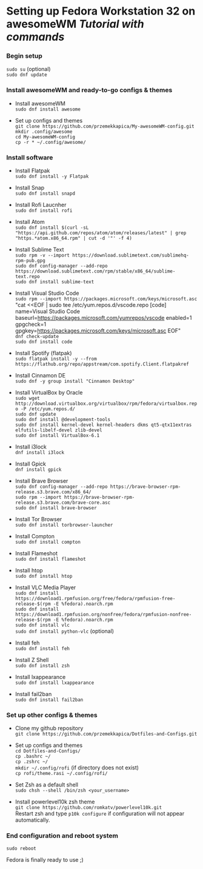 # **Setting up Fedora Workstation 32 on awesomeWM** *Tutorial with commands*


### Begin setup
```sudo su``` (optional) <br>
```sudo dnf update```



### Install awesomeWM and ready-to-go configs & themes
- Install awesomeWM<br>
```sudo dnf install awesome```

- Set up configs and themes<br>
```git clone https://github.com/przemekkapica/My-awesomeWM-config.git```<br>
```mkdir .config/awesome```<br>
```cd My-awesomeWM-config```<br>
```cp -r * ~/.config/awesome/```

### Install software
- Install Flatpak<br>
```sudo dnf install -y Flatpak```

- Install Snap<br>
```sudo dnf install snapd```

- Install Rofi Laucnher<br>
```sudo dnf install rofi```

- Install Atom<br>
```sudo dnf install $(curl -sL "https://api.github.com/repos/atom/atom/releases/latest" | grep "https.*atom.x86_64.rpm" | cut -d '"' -f 4)```

- Install Sublime Text<br>
```sudo rpm -v --import https://download.sublimetext.com/sublimehq-rpm-pub.gpg```<br>
```sudo dnf config-manager --add-repo https://download.sublimetext.com/rpm/stable/x86_64/sublime-text.repo```<br>
```sudo dnf install sublime-text```

- Install Visual Studio Code<br>
```sudo rpm --import https://packages.microsoft.com/keys/microsoft.asc```<br>
"cat <<EOF | sudo tee /etc/yum.repos.d/vscode.repo
[code]
name=Visual Studio Code
baseurl=https://packages.microsoft.com/yumrepos/vscode
enabled=1
gpgcheck=1
gpgkey=https://packages.microsoft.com/keys/microsoft.asc
EOF"<br>
```dnf check-update```<br>
```sudo dnf install code```

- Install Spotify (flatpak)<br>
```sudo flatpak install -y --from https://flathub.org/repo/appstream/com.spotify.Client.flatpakref```

- Install Cinnamon DE<br>
```sudo dnf -y group install "Cinnamon Desktop"```

- Install VirtualBox by Oracle<br>
```sudo wget http://download.virtualbox.org/virtualbox/rpm/fedora/virtualbox.repo -P /etc/yum.repos.d/```<br>
```sudo dnf update```<br>
```sudo dnf install @development-tools```<br>
```sudo dnf install kernel-devel kernel-headers dkms qt5-qtx11extras  elfutils-libelf-devel zlib-devel```<br>
```sudo dnf install VirtualBox-6.1```

- Install i3lock<br>
```dnf install i3lock```

- Install Gpick<br>
```dnf install gpick```

- Install Brave Browser<br>
```sudo dnf config-manager --add-repo https://brave-browser-rpm-release.s3.brave.com/x86_64/```<br>
```sudo rpm --import https://brave-browser-rpm-release.s3.brave.com/brave-core.asc```<br>
```sudo dnf install brave-browser```

- Install Tor Browser<br>
```sudo dnf install torbrowser-launcher```

- Install Compton<br>
```sudo dnf install compton```

- Install Flameshot<br>
```sudo dnf install flameshot```

- Install htop<br>
```sudo dnf install htop```

- Install VLC Media Player<br>
```sudo dnf install https://download1.rpmfusion.org/free/fedora/rpmfusion-free-release-$(rpm -E %fedora).noarch.rpm```<br>
```sudo dnf install https://download1.rpmfusion.org/nonfree/fedora/rpmfusion-nonfree-release-$(rpm -E %fedora).noarch.rpm```<br>
```sudo dnf install vlc```<br>
```sudo dnf install python-vlc``` (optional)

- Install feh<br>
```sudo dnf install feh```

- Install Z Shell<br>
```sudo dnf install zsh```

- Install lxappearance<br>
```sudo dnf install lxappearance```

- Install fail2ban<br>
```sudo dnf install fail2ban```

### Set up other configs & themes
- Clone my github repository<br>
```git clone https://github.com/przemekkapica/Dotfiles-and-Configs.git```

- Set up configs and themes<br>
```cd Dotfiles-and-Configs/```<br>
```cp .bashrc ~/```<br>
```cp .zshrc ~/```<br>
```mkdir ~/.config/rofi``` (if directory does not exist)<br>
```cp rofi/theme.rasi ~/.config/rofi/```

- Set Zsh as a default shell<br>
```sudo chsh --shell /bin/zsh <your_username>```

- Install powerlevel10k zsh theme<br>
```git clone https://github.com/romkatv/powerlevel10k.git```<br>
Restart zsh and type ```p10k configure``` if configuration will not appear automatically.

### End configuration and reboot system
```sudo reboot```


Fedora is finally ready to use ;)
